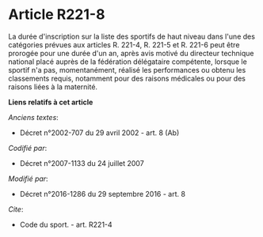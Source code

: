 # Article R221-8

La durée d'inscription sur la liste des sportifs de haut niveau dans l'une des catégories prévues aux articles R. 221-4, R.
221-5 et R. 221-6 peut être prorogée pour une durée d'un an, après avis motivé du directeur technique national placé auprès
de la fédération délégataire compétente, lorsque le sportif n'a pas, momentanément, réalisé les performances ou obtenu les
classements requis, notamment pour des raisons médicales ou pour des raisons liées à la maternité.

**Liens relatifs à cet article**

_Anciens textes_:

  - Décret n°2002-707 du 29 avril 2002 - art. 8 (Ab)

_Codifié par_:

  - Décret n°2007-1133 du 24 juillet 2007

_Modifié par_:

  - Décret n°2016-1286 du 29 septembre 2016 - art. 8

_Cite_:

  - Code du sport. - art. R221-4
